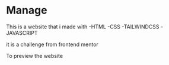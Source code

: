# Manage

This is a website that i made with
-HTML
-CSS
-TAILWINDCSS
-JAVASCRIPT

it is a challenge from frontend mentor

To preview the website 
